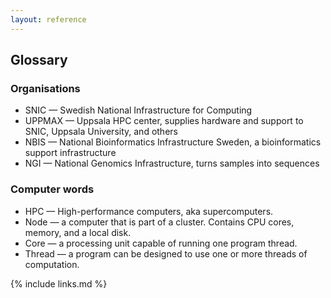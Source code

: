 ```yaml
---
layout: reference
---
```


## Glossary

### Organisations

* SNIC — Swedish National Infrastructure for Computing
* UPPMAX — Uppsala HPC center, supplies hardware and support to SNIC, Uppsala University, and others
* NBIS — National Bioinformatics Infrastructure Sweden, a bioinformatics support infrastructure
* NGI — National Genomics Infrastructure, turns samples into sequences

### Computer words

* HPC — High-performance computers, aka supercomputers.
* Node — a computer that is part of a cluster. Contains CPU cores, memory, and a local disk.
* Core — a processing unit capable of running one program thread.
* Thread — a program can be designed to use one or more threads of computation.

{% include links.md %}
